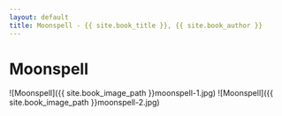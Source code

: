 ```yaml
---
layout: default
title: Moonspell - {{ site.book_title }}, {{ site.book_author }}
---
```


# Moonspell

![Moonspell]({{ site.book_image_path }}moonspell-1.jpg)
![Moonspell]({{ site.book_image_path }}moonspell-2.jpg)
